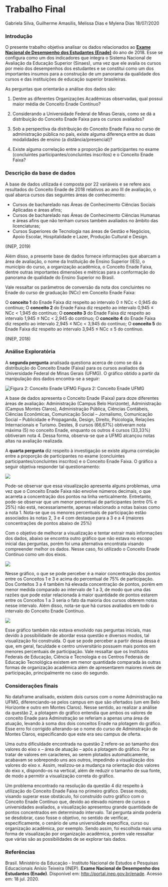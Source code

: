 Trabalho Final
================
Gabriela Silva, Guilherme Amasilis, Melissa Dias e Mylena Dias
18/07/2020

### Introdução

O presente trabalho objetiva analisar os dados relacionados ao [**Exame
Nacional de Desempenho dos Estudantes
(Enade)**](http://portal.inep.gov.br/enade) do ano de 2018. Esse se
configura como um dos indicadores que integra o Sistema Nacional de
Avaliação da Educação Superior (Sinaes), uma vez que ele avalia os
cursos por meio dos desempenhos dos estudantes e se constitui como um
dos importantes insumos para a construção de um panorama da qualidade
dos cursos e das instituições de educação superior brasileiras.

As perguntas que orientarão a análise dos dados são:

1)  Dentre as diferentes Organizações Acadêmicas observadas, qual possui
    maior média de Conceito Enade Contínuo?

2)  Considerando a Universidade Federal de Minas Gerais, como se dá a
    distribuição do Conceito Enade Faixa para os cursos avaliados?

3)  Sob a perspectiva da distribuição do Conceito Enade Faixa no curso
    de administração pública no país, existe alguma diferença entre as
    duas modalidades de ensino (a distância/presencial)?

4)  Existe alguma correlação entre a proporção de participantes no exame
    (concluintes participantes/concluintes inscritos) e o Conceito Enade
    Faixa?

### Descrição da base de dados

A base de dados utilizada é composta por 22 variáveis e se refere aos
resultados do Conceito Enade de 2018 relativos ao ano III de avaliação,
o qual abarca cursos das seguintes áreas de conhecimento:

  - Cursos de bacharelado nas Áreas de Conhecimento Ciências Sociais
    Aplicadas e áreas afins;
  - Cursos de bacharelado nas Áreas de Conhecimento Ciências Humanas e
    áreas afins que não tenham cursos também avaliados no âmbito das
    licenciaturas;
  - Cursos Superiores de Tecnologia nas áreas de Gestão e Negócios,
    Apoio Escolar, Hospitalidade e Lazer, Produção Cultural e Design.

(INEP, 2019)

Além disso, a presente base de dados fornece informações que abarcam a
área de avaliação, o nome da Instituição de Ensino Superior (IES), o
município do curso, a organização acadêmica, o Conceito Enade Faixa,
dentre outras importantes dimensões e métricas para a conformação do
panorama de qualidade do Ensino Superior no Brasil.

Vale ressaltar os parâmetros de conversão da nota dos concluintes no
Enade do curso de graduação (NCc) em Conceito Enade Faixa:

O **conceito 1** do Enade Faixa diz respeito ao intervalo 0 ≤ NCc \<
0,945 do contínuo; O **conceito 2** do Enade Faixa diz respeito ao
intervalo 0,945 ≤ NCc \< 1,945 do contínuo; O **conceito 3** do Enade
Faixa diz respeito ao intervalo 1,945 ≤ NCc \< 2,945 do contínuo; O
**conceito 4** do Enade Faixa diz respeito ao intervalo 2,945 ≤ NCc \<
3,945 do contínuo; O **conceito 5** do Enade Faixa diz respeito ao
intervalo 3,945 ≤ NCc ≤ 5 do contínuo.

(INEP, 2018)

### Análise Exploratória

A **segunda pergunta** analisada questiona acerca de como se dá a
distribuição do Conceito Enade (Faixa) para os cursos avaliados da
Universidade Federal de Minas Gerais (UFMG). O gráfico obtido a partir
da manipulação dos dados encontra-se a seguir:

![Figura 2: Conceito Enade UFMG](/cloud/project/distribuicao_ufmg.jpg)
Figura 2: Conceito Enade UFMG

A base de dados apresenta o Conceito Enade (Faixa) para doze diferentes
áreas de avaliação: Administração (Campus Belo Horizonte),
Administração (Campus Montes Claros), Administração Pública, Ciências
Contábeis, Ciências Econômicas, Comunicação Social – Jornalismo,
Comunicação Social – Publicidade e Propaganda, Design, Direito,
Psicologia, Relações Internacionais e Turismo. Destes, 8 cursos (66,67%)
obtiveram nota máxima (5) no conceito Enade, enquanto os outros 4 cursos
(33,33%) obtiveram nota 4. Dessa forma, observa-se que a UFMG alcançou
notas altas na avaliação realizada.

A **quarta pergunta** diz respeito à investigação se existe alguma
correlação entre a proporção de participantes no exame (concluintes
participantes/concluintes inscritos) e o Conceito Enade Faixa. O gráfico
a seguir objetiva responder tal questionamento:

![](hw99-analise-viz-dados-grupo08_files/figure-gfm/pergunta4-1.png)<!-- -->

Pode-se observar que essa visualização apresenta alguns problemas, uma
vez que o Conceito Enade Faixa não envolve números decimais, o que
acarreta a concentração dos pontos na linha verticalmente. Entretanto,
pode-se observar que um menor percentual de participantes (entre 0% e
25%) não está, necessariamente, apenas relacionado a notas baixas como a
nota 1. Nota-se que os menores percentuais de participação estão
associados às notas 2, 3 e 4 com destaque para a 3 e a 4 (maiores
concentrações de pontos abaixo de 25%)

Com o objetivo de melhorar a visualização e tentar extrair mais
informações dos dados, abaixo se encontra outro gráfico que não estava
no escopo inicial das perguntas, porém foi uma alternativa encontrata
visando compreender melhor os dados. Nesse caso, foi utilizado o
Conceito Enade Contínuo como um dos eixos.

![](hw99-analise-viz-dados-grupo08_files/figure-gfm/pergunta4.1-1.png)<!-- -->

Nesse gráfico, o que se pode perceber é a maior concentração dos pontos
entre os Conceitos 1 e 3 e acima do percentual de 75% de participação.
Dos Conteitos 3 a 4 também há elevada concentração de pontos, porém em
menor medida comparado ao intervalo de 1 a 3, de modo que uma das razões
que pode estar relacionada à maior quantidade de pontos estarem entre os
Conceitos 1 a 3 seria o fato da maioria dos cursos obterem notas nesse
intervalo. Além disso, nota-se que há cursos avaliados em todo o
intervalo do Conceito Enade Contínuo.

![](hw99-analise-viz-dados-grupo08_files/figure-gfm/pergunra4.2-1.png)<!-- -->

Esse gráfico também não estava envolvido nas perguntas iniciais, mas
devido à possibilidade de abordar essa questão e diversos modos, tal
visualização foi construída. O que se pode perceber a partir dessa dessa
é que, em geral, faculdade e centro universitário possuem mais pontos em
menores percentuais de participação. Vale ressaltar que os Institutos
Federais de Educação, Ciência e Tecnologia e os Centros Federais de
Educação Tecnológica existem em menor quantidade comparada às outras
formas de organização acadêmica além de apresentarem maiores níveis de
participação, principalmente no caso do segundo.

### Considerações finais

No dataframe analisado, existem dois cursos com o nome Administração na
UFMG, diferenciando-se pelos campus em que são ofertados (um em Belo
Horizonte e outro em Montes Claros). Nesse sentido, ao realizar a
análise da questão 2, a plotagem do gráfico entendia que ambos os
valores de conceito Enade para Adminstração se referiam a apenas uma
área de atuação, levando à soma dos dois conceitos Enade na plotagem do
gráfico. Esse erro foi corrigido alterando-se o nome do curso de
Adminstração de Montes Claros, especificando que este era seu campus de
oferta.

Uma outra dificuldade encontrada na questão 2 refere-se ao tamanho dos
valores do eixo x – área de atuação – após a plotagem do gráfico. Por se
tratar de valores em caracteres, ao serem plotados automaticamente,
acabavam se sobrepondo uns aos outros, impedindo a visualização dos
valores do eixo x. Assim, realizou-se a mudança na orientação dos
valores do eixo x, dispondo-os na vertical, além de reduzir o tamanho de
sua fonte, de modo a permitir a visualização correta do gráfico.

Um problema encontrado na resolução da questão 4 diz respeito à
utilização do Conceito Enade Faixa no primeiro gráfico. Desse modo,
visando superar esse obstáculo, foi construído outro gráfico com o
Conceito Enade Contínuo que, devido ao elevado número de cursos e
universidades avaliados, a visualização apresentou grande quantidade de
pontos concentrados em determinado intervalo. Tal pergunta ainda poderia
se desdobrar, caso fosse o objetivo, no sentido de verificar,
especificamente, o cenário de uma universidade específica, curso ou
organização acadêmica, por exemplo. Sendo assim, foi escolhida mais uma
forma de visualização por organização acadêmica, porém vale ressaltar
que várias são as possibilidades de se explorar tais dados.

### Referências

Brasil. Ministério da Educação - Instituto Nacional de Estudos e
Pesquisas Educacionais Anísio Teixeira (INEP). **Exame Nacional de
Desempenho dos Estudantes (Enade)**. Disponível em:
<http://portal.inep.gov.br/enade>. Acesso em: 18 jul. 2020.
